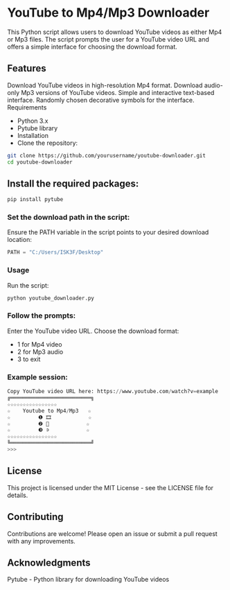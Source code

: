 # YouTube to Mp4/Mp3 Downloader
This Python script allows users to download YouTube videos as either Mp4 or Mp3 files. The script prompts the user for a YouTube video URL and offers a simple interface for choosing the download format.

## Features
Download YouTube videos in high-resolution Mp4 format.
Download audio-only Mp3 versions of YouTube videos.
Simple and interactive text-based interface.
Randomly chosen decorative symbols for the interface.
Requirements
- Python 3.x
- Pytube library
- Installation
- Clone the repository:

```bash
git clone https://github.com/yourusername/youtube-downloader.git
cd youtube-downloader
```

## Install the required packages:

```bash
pip install pytube
```

### Set the download path in the script:

Ensure the PATH variable in the script points to your desired download location:

```python
PATH = "C:/Users/ISK3F/Desktop"
```

### Usage
Run the script:

```bash
python youtube_downloader.py
```

### Follow the prompts:

Enter the YouTube video URL.
Choose the download format:
- 1 for Mp4 video
- 2 for Mp3 audio
- 3 to exit

### Example session:
```python
Copy YouTube video URL here: https://www.youtube.com/watch?v=example
╔══════════════════════════╗
☆☆☆☆☆☆☆☆☆☆☆☆☆☆☆☆
☆    𝚈𝚘𝚞𝚝𝚞𝚋𝚎 to Mp4/Mp3   ☆
☆         ❶ 🎞️            ☆
☆         ❷ 🎵            ☆
☆         ❸ ➲            ☆
☆☆☆☆☆☆☆☆☆☆☆☆☆☆☆☆
╚══════════════════════════╝
>>>

```
## License
This project is licensed under the MIT License - see the LICENSE file for details.

## Contributing
Contributions are welcome! Please open an issue or submit a pull request with any improvements.

## Acknowledgments
Pytube - Python library for downloading YouTube videos
